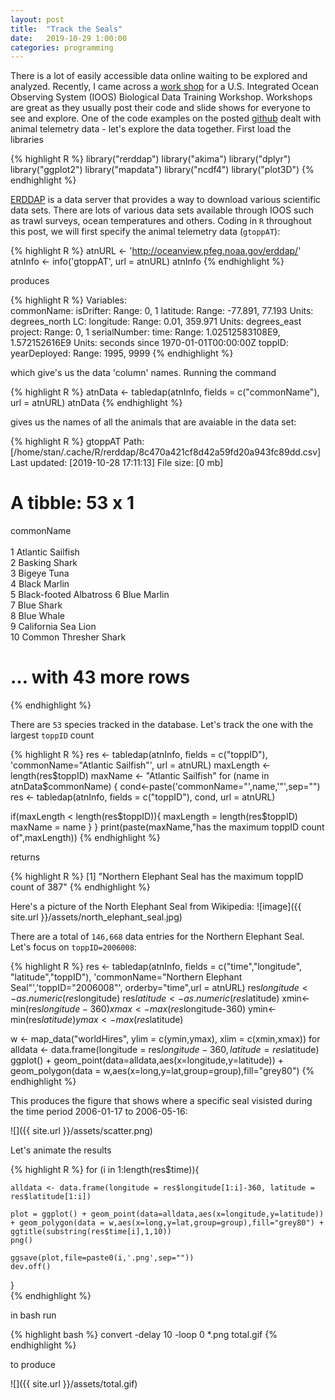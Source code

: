 ```yaml
---
layout: post
title:  "Track the Seals"
date:   2019-10-29 1:00:00
categories: programming
---
```


There is a lot of easily accessible data online waiting to be explored and analyzed. Recently, I came across a [work shop](https://ioos.noaa.gov/news/the-first-u-s-ioos-biological-data-training-workshop/) for a U.S. Integrated Ocean Observing System (IOOS) Biological Data Training Workshop. Workshops are great as they usually post their code and slide shows for everyone to see and explore. One of the code examples on the posted [github](https://github.com/ioos/BioData-Training-Workshop) dealt with animal telemetry data - let's explore the data together. First load the libraries  

{% highlight R %}
library("rerddap")
library("akima")
library("dplyr")
library("ggplot2")
library("mapdata")
library("ncdf4")
library("plot3D")
{% endhighlight %}

[ERDDAP](https://oceanview.pfeg.noaa.gov/erddap/index.html) is a data server that provides a way to download various scientific data sets. There are lots of various data sets available through IOOS such as trawl surveys, ocean temperatures and others. Coding in `R` throughout this post, we will first specify the animal telemetry data (`gtoppAT`):

{% highlight R %}
atnURL <- 'http://oceanview.pfeg.noaa.gov/erddap/'
atnInfo <- info('gtoppAT', url = atnURL)
atnInfo
{% endhighlight %}

produces

{% highlight R %}
 Variables:  
     commonName: 
     isDrifter: 
         Range: 0, 1 
     latitude: 
         Range: -77.891, 77.193 
         Units: degrees_north 
     LC: 
     longitude: 
         Range: 0.01, 359.971 
         Units: degrees_east 
     project: 
         Range: 0, 1 
     serialNumber: 
     time: 
         Range: 1.02512583108E9, 1.572152616E9 
         Units: seconds since 1970-01-01T00:00:00Z 
     toppID: 
     yearDeployed: 
         Range: 1995, 9999 
{% endhighlight %}

which give's us the data 'column' names. Running the command


{% highlight R %}
atnData <- tabledap(atnInfo, fields = c("commonName"), url = atnURL)
atnData
{% endhighlight %}

gives us the names of all the animals that are avaiable in the data set:

{% highlight R %}
<ERDDAP tabledap> gtoppAT
   Path: [/home/stan/.cache/R/rerddap/8c470a421cf8d42a59fd20a943fc89dd.csv]
   Last updated: [2019-10-28 17:11:13]
   File size:    [0 mb]
# A tibble: 53 x 1
   commonName            
   <chr>                 
 1 Atlantic Sailfish     
 2 Basking Shark         
 3 Bigeye Tuna           
 4 Black Marlin          
 5 Black-footed Albatross
 6 Blue Marlin           
 7 Blue Shark            
 8 Blue Whale            
 9 California Sea Lion   
10 Common Thresher Shark 
# … with 43 more rows
{% endhighlight %}

There are `53` species tracked in the database. Let's track the one with the largest `toppID` count

{% highlight R %}
res <- tabledap(atnInfo, fields = c("toppID"), 'commonName="Atlantic Sailfish"', url = atnURL)
maxLength <- length(res$toppID)
maxName <- "Atlantic Sailfish"
for (name in atnData$commonName) {
  cond<-paste('commonName="',name,'"',sep="")
  res <- tabledap(atnInfo, fields = c("toppID"), cond, url = atnURL)

  if(maxLength < length(res$toppID)){
	maxLength = length(res$toppID)
	maxName = name
   }
}
print(paste(maxName,"has the maximum toppID count of",maxLength))
{% endhighlight %}

returns

{% highlight R %}
[1] "Northern Elephant Seal has the maximum toppID count of 387"
{% endhighlight %}

Here's a picture of the North Elephant Seal from Wikipedia:
![image]({{ site.url }}/assets/north_elephant_seal.jpg)
![]()

There are a total of `146,668` data entries for the Northern Elephant Seal. Let's focus on `toppID=2006008`:

{% highlight R %}
res <- tabledap(atnInfo, fields = c("time","longitude", "latitude","toppID"), 'commonName="Northern Elephant Seal"','toppID="2006008"', orderby="time",url = atnURL)
res$longitude <- as.numeric(res$longitude)
res$latitude <- as.numeric(res$latitude)
xmin<-min(res$longitude-360)
xmax<-max(res$longitude-360)
ymin<-min(res$latitude)
ymax<-max(res$latitude)

w <- map_data("worldHires", ylim = c(ymin,ymax), xlim = c(xmin,xmax))
for
alldata <- data.frame(longitude = res$longitude-360, latitude = res$latitude)
ggplot() + geom_point(data=alldata,aes(x=longitude,y=latitude)) + geom_polygon(data = w,aes(x=long,y=lat,group=group),fill="grey80") 
{% endhighlight %}

This produces the figure that shows where a specific seal visisted during the time period 2006-01-17 to 2006-05-16:

![]({{ site.url }}/assets/scatter.png)

Let's animate the results 
  
{% highlight R %}
for (i in 1:length(res$time)){

	alldata <- data.frame(longitude = res$longitude[1:i]-360, latitude = res$latitude[1:i])

	plot = ggplot() + geom_point(data=alldata,aes(x=longitude,y=latitude)) + geom_polygon(data = w,aes(x=long,y=lat,group=group),fill="grey80") + ggtitle(substring(res$time[i],1,10))
	png()
	
	ggsave(plot,file=paste0(i,'.png',sep=""))
	dev.off()
}  
{% endhighlight %}

in bash run

{% highlight bash %}
convert -delay 10 -loop 0 *.png total.gif
{% endhighlight %}

to produce

![]({{ site.url }}/assets/total.gif)


